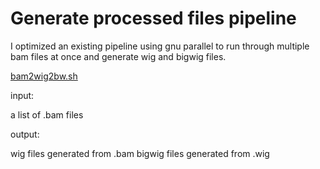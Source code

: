 Generate processed files pipeline
================

I optimized an existing pipeline using gnu parallel to run through multiple bam files at once and generate wig and bigwig files.

[bam2wig2bw.sh](https://github.com/Jwong684/bioinformatics/tree/master/analyses/GenerateFiles/bam2wig2bw.sh)

input: 

a list of .bam files

output: 

wig files generated from .bam
bigwig files generated from .wig



